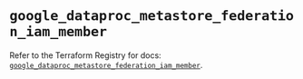 # `google_dataproc_metastore_federation_iam_member`

Refer to the Terraform Registry for docs: [`google_dataproc_metastore_federation_iam_member`](https://registry.terraform.io/providers/hashicorp/google-beta/6.11.0/docs/resources/google_dataproc_metastore_federation_iam_member).
